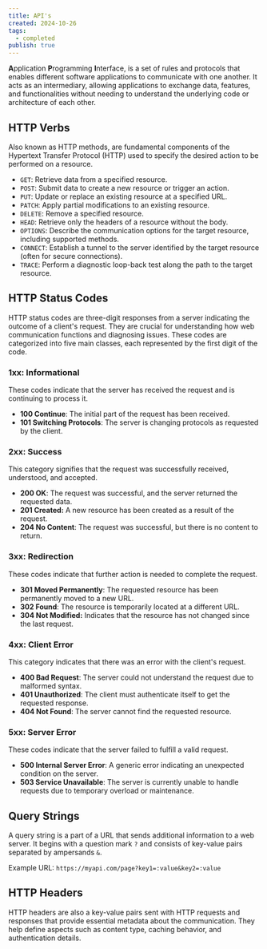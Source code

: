 ```yaml
---
title: API's
created: 2024-10-26
tags:
  - completed
publish: true
---
```

**A**pplication **P**rogramming **I**nterface, is a set of rules and protocols that enables different software applications to communicate with one another. It acts as an intermediary, allowing applications to exchange data, features, and functionalities without needing to understand the underlying code or architecture of each other.

## HTTP Verbs

Also known as HTTP methods, are fundamental components of the Hypertext Transfer Protocol (HTTP) used to specify the desired action to be performed on a resource.

- `GET`: Retrieve data from a specified resource.
- `POST`: Submit data to create a new resource or trigger an action.
- `PUT`: Update or replace an existing resource at a specified URL.
- `PATCH`: Apply partial modifications to an existing resource.
- `DELETE`: Remove a specified resource.
- `HEAD`: Retrieve only the headers of a resource without the body.
- `OPTIONS`: Describe the communication options for the target resource, including supported methods.
- `CONNECT`: Establish a tunnel to the server identified by the target resource (often for secure connections).
- `TRACE`: Perform a diagnostic loop-back test along the path to the target resource.


## HTTP Status Codes

HTTP status codes are three-digit responses from a server indicating the outcome of a client's request. They are crucial for understanding how web communication functions and diagnosing issues. These codes are categorized into five main classes, each represented by the first digit of the code.

### 1xx: Informational

These codes indicate that the server has received the request and is continuing to process it.

- __100 Continue__: The initial part of the request has been received.
- __101 Switching Protocols__: The server is changing protocols as requested by the client.

### 2xx: Success

This category signifies that the request was successfully received, understood, and accepted.

- __200 OK__: The request was successful, and the server returned the requested data.
- __201 Created:__ A new resource has been created as a result of the request.
- __204 No Content__: The request was successful, but there is no content to return.

### 3xx: Redirection

These codes indicate that further action is needed to complete the request.

- __301 Moved Permanently__: The requested resource has been permanently moved to a new URL.
- __302 Found__: The resource is temporarily located at a different URL.
- __304 Not Modified:__ Indicates that the resource has not changed since the last request.

### 4xx: Client Error

This category indicates that there was an error with the client's request.

- __400 Bad Request__: The server could not understand the request due to malformed syntax.
- __401 Unauthorized__: The client must authenticate itself to get the requested response.
- __404 Not Found__: The server cannot find the requested resource.

### 5xx: Server Error

These codes indicate that the server failed to fulfill a valid request.

- __500 Internal Server Error__: A generic error indicating an unexpected condition on the server.
- __503 Service Unavailable__: The server is currently unable to handle requests due to temporary overload or maintenance.

## Query Strings

A query string is a part of a URL that sends additional information to a web server. It begins with a question mark `?` and consists of key-value pairs separated by ampersands `&`.

Example URL: `https://myapi.com/page?key1=:value&key2=:value`

## HTTP Headers

HTTP headers are also a key-value pairs sent with HTTP requests and responses that provide essential metadata about the communication. They help define aspects such as content type, caching behavior, and authentication details.